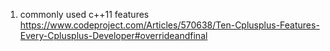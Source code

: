 1. commonly used c++11 features
https://www.codeproject.com/Articles/570638/Ten-Cplusplus-Features-Every-Cplusplus-Developer#overrideandfinal
